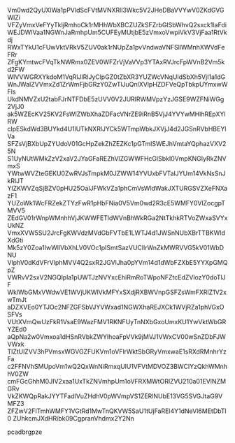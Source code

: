 Vm0wd2QyUXlWa1pPVldScFVtMVNXRll3Wkc5V2JHeDBaVVYwV0ZKdGVGWlZi
VFZyVmxVeFYyTkljRmhoCk1rMHhWbXBCZUZkSFZrbGlSbWhvQ2sxck1IaFdi
WEJDWlVaa1NGWnJaRmhpUm5CUFEyMUtjbE5zVmxoVwpiVkV3VjFaa1RtVkdj
RWxTYkU1cFUwVktVRkV5ZUV0ak1rNUpZa1pvVndwaVNFSllWMnhXWVdFeFRr
ZFgKYmtwcFVqTkNWRmx0ZEV0WFZrVjVaVVp3YTAxRVJrcFpWVnB2Vm5kd2FW
WlVVWGRXYkdoM1VqRlJlRlJyClpGZ0tZbXR3YUZWcVNqUldSbXh5VjI1a1dG
WnJWalZVVmxZd1ZrWmFjbGRzY0ZwTlJuQnlXVlpHZDFVeQpTbkpUYmxwWFls
UkdNMVZxU2tabFJrNTFDbE5zUVV0V2JURlRWMVpzYzJGSE9WZFNiWGg2VjJ0
ak5WZEcKV25KV2FsWlZWbXhaZDFacVNrZE9iRnB5VjJ4YVYwMHlhREpXYlRW
clpESkdWd3BUYkd4U1lUTkNXRlJYCk5WTmpWbkJXVjJ4d2JGSnRVbHBEYlVa
SFZsVjBXbUpZYUdoV01GcHpZekZhZEZKc1pGTmlSWEJhVmtaYQphazVXV25N
S1UyNUtWMkZzV2xaV2JYaGFaREZhVlZGWWFHcGlSbkI0VmpKNGIyRkZNVmxS
YWtwWVZteGEKU0ZwRVJsTmpkM0JZWW14YVUxbFVTalJYUm14VkNsSnJkRlJT
YlZKWVZqSjBZV0pHU25OalJFWkVZa1phCmVsWldWakJXTURGSVZXeFNXazF1
YUZoWk1WcFRZekZTYzFwR1pHbFNia0V5Vm0wd2R3cE5WMFY0VlZocgpTMVV5
ZEdGV01rWnpWMnhhVjJKWWFETldWVnBhWkRGa2NtTkhkRTVoZWxaSVYxUkNZ
VmxXVW5SU2JrcFgKWVdzMVdGbFVTbE1LWTJ4d1JWSnNUbXBrTTBKWldXdGti
Mk5zY0Zoa1IwWllVbXhLV0VOc1pISmtSazVUCllrWnZkMWRVVG5kV01WbDNU
VlphV0dKdVFrVlphMVV4Q2sxR2JGVlJha0pYVm14d1dWbFZXbE5YYXpGMQpZ
VWRvV2sxV2NGQlpla1pUWTJzNVYxcEhiRmRoTWpoNFZtcEdZVlozY0doTlJF
WklWbGMxVWdwVE1WVjUKWlVkMFYxSXdjRXBWVnpGSFZsWmFXRlZ1V2xwTmJt
aDZXVEo0YTJOc2NFZGFSbVJYVWxad1NGWXhaREJXCk1WVjRZa1phVGxOSFVs
VUtXVmQwUzFkR1VsaE9WazFMV1RKNFUyTnNXbGxoUmxKU1YwVktWbGRYZEd0
aQpNa2w0Vmxoa1dHSnRVbkZWYlhoaFpVVk9jMVJ1VWxCV00wSnZDbFJWVWxk
TlZtUlZVV3hPVmsxWGVGZFUKVm1oVFlrWktSbGRyVmxwaE1sRXdRMnhrYzFa
c2FFNVhSMUpoVm1wQ2QxWnNiRmxqUlU1VFVtMDVOZ3BWClYzQkhWMnhhV0ZW
cmFGcGhhM0JIV2xaa1UxTkZNVmhpUm1oVFRXMWtORlZVU210a01EVlNZMGRv
VkZKWQpRakJYYTFadlVuZHdhV0pWVmpVS1ZERlNUbE13VG5SVGJtaG9VMFZ3
ZFZwV2FITmhWMFY1VGtRd1MwTnQKVW5SaU1tUjFaREl4Y1dNeVl6MEtDbTl0
ZUhkcmJXdHRibk09CgpranVhdmx2Y2Nn

pcadbrgpze
